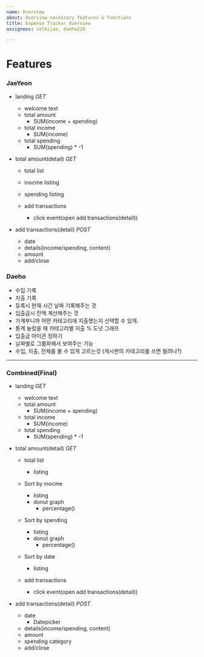 ```yaml
---
name: Overview
about: Overview necessary features & functions
title: Expense Tracker Overview
assignees: solbijae, daeho220

---
```


# Features
### JaeYeon
* landing *GET*
    * welcome text
    * total amount
      * SUM(income + spending)
    * total income
      * SUM(income)
    * total spending
      * SUM(spending) * -1

* total amount(detail) *GET*
    * total list
    * inocme listing
    * spending listing

    * add transactions
      * click event(open add transactions(detail))

* add transactions(detail) *POST*
    * date
    * details(income/spending, content)
    * amount
    * add/close

### Daeho
* 수입 기록
* 지출 기록
* 등록시 현재 시간 날짜 기록해주는 것
* 입출금시 잔액 계산해주는 것
* 가계부니까 어떤 카테고리에 지출했는지 선택할 수 있게.
* 통계 눌렀을 때 카테고리별 지출 % 도넛 그래프
* 입출금 아이콘 정하기
* 날짜별로 그룹화해서 보여주는 기능
* 수입, 지출, 전체를 볼 수 있게 고르는것 (게시판의 카테고리를 쓰면 될려나?)
---
### Combined(Final)
* landing *GET*
    * welcome text
    * total amount
      * SUM(income + spending)
    * total income
      * SUM(income)
    * total spending
      * SUM(spending) * -1

* total amount(detail) *GET*
    * total list
      * listing
    * Sort by inocme
      * listing
      * donut graph
         * percentage()
    * Sort by spending
      * listing
      * donut graph
         * percentage()
    * Sort by date
      * listing 

    * add transactions
      * click event(open add transactions(detail))

* add transactions(detail) *POST*
    * date
      * Datepicker
    * details(income/spending, content)
    * amount
    * spending category
    * add/close
